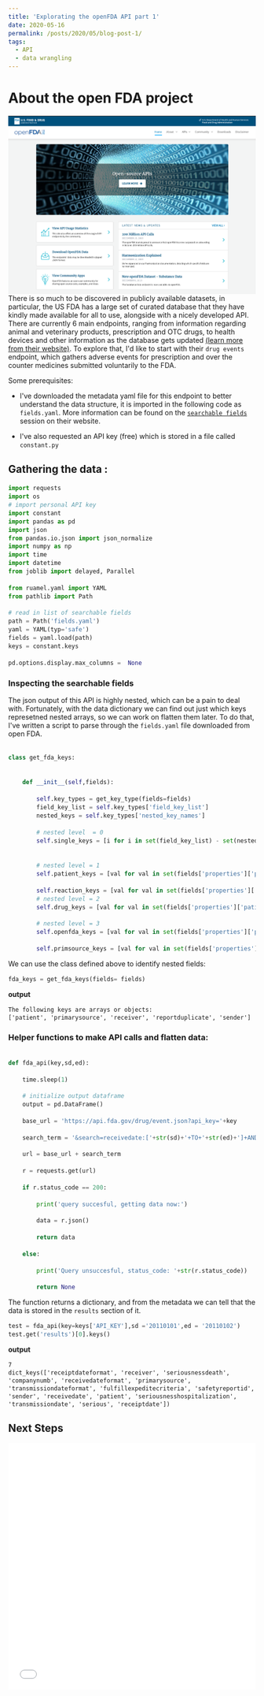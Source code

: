 ```yaml
---
title: 'Explorating the openFDA API part 1'
date: 2020-05-16
permalink: /posts/2020/05/blog-post-1/
tags:
  - API
  - data wrangling
---
```


# About the open FDA project


<img src="/images/openFDA_fig.png"
     alt="open fda fig"
     style="float: left; margin-right: 10px;" />




There is so much to be discovered in publicly available datasets, in particular, the US FDA has a large set of curated database that they have kindly made available for all to use, alongside with a nicely developed API. There are currently 6 main endpoints, ranging from information regarding animal and veterinary products, prescription and OTC drugs, to health devices and other information as the database gets updated [(learn more from their website)](https://open.fda.gov/apis/downloads/).  To explore that, I'd like to start with their `drug events` endpoint, which gathers adverse events for prescription and over the counter medicines submitted voluntarily to the FDA.

Some prerequisites:

- I've downloaded the metadata yaml file for this endpoint to better understand the data structure, it is imported in the following code as `fields.yaml`. More information can be found on the [`searchable fields`](https://open.fda.gov/apis/drug/event/searchable-fields) session on their website.

- I've also requested an API key (free) which is stored in a file called `constant.py`


## Gathering the data :

```python
import requests
import os
# import personal API key
import constant
import pandas as pd
import json
from pandas.io.json import json_normalize
import numpy as np
import time
import datetime
from joblib import delayed, Parallel

from ruamel.yaml import YAML
from pathlib import Path

# read in list of searchable fields
path = Path('fields.yaml')
yaml = YAML(typ='safe')
fields = yaml.load(path)
keys = constant.keys

pd.options.display.max_columns =  None

```
### Inspecting the searchable fields

The json output of this API is highly nested, which can be a pain to deal with. Fortunately, with the data dictionary we can find out just which keys represetned nested arrays, so we can work on flatten them later. To do that, I've written a script to parse through the `fields.yaml` file downloaded from open FDA.


```python

class get_fda_keys:


    def __init__(self,fields):

        self.key_types = get_key_type(fields=fields)
        field_key_list = self.key_types['field_key_list']
        nested_keys = self.key_types['nested_key_names']      

        # nested level  = 0
        self.single_keys = [i for i in set(field_key_list) - set(nested_keys)]


        # nested level = 1
        self.patient_keys = [val for val in set(fields['properties']['patient']['properties'].keys())- {'drug','reaction'}]

        self.reaction_keys = [val for val in set(fields['properties']['patient']['properties']['reaction']['items']['properties'].keys())]
        # nested level = 2
        self.drug_keys = [val for val in set(fields['properties']['patient']['properties']['drug']['items']['properties'].keys()) - {'openfda'}]

        # nested level = 3
        self.openfda_keys = [val for val in set(fields['properties']['patient']['properties']['drug']['items']['properties']['openfda']['properties'].keys())]

        self.primsource_keys = [val for val in set(fields['properties']['primarysource']['properties'].keys()) - {'literaturereference'}]


```

We can use the class defined above to identify nested fields:

```python
fda_keys = get_fda_keys(fields= fields)

```

**output**

```
The following keys are arrays or objects:
['patient', 'primarysource', 'receiver', 'reportduplicate', 'sender']

```

### Helper functions to make API calls and flatten data:

```python

def fda_api(key,sd,ed):

    time.sleep(1)

    # initialize output dataframe
    output = pd.DataFrame()

    base_url = 'https://api.fda.gov/drug/event.json?api_key='+key

    search_term = '&search=receivedate:['+str(sd)+'+TO+'+str(ed)+']+AND+patient.patientonsetage:[1.0+TO+40000.0]+AND+patient.patientsex:[1+TO+2]&sort=receivedate:desc&limit=100'

    url = base_url + search_term

    r = requests.get(url)

    if r.status_code == 200:   

        print('query succesful, getting data now:')

        data = r.json()

        return data

    else:

        print('Query unsuccesful, status_code: '+str(r.status_code))

        return None


```

The function returns a dictionary, and from the metadata we can tell that the data is stored in the `results` section of it.  

```python
test = fda_api(key=keys['API_KEY'],sd ='20110101',ed = '20110102')
test.get('results')[0].keys()
```

**output**

```
7
dict_keys(['receiptdateformat', 'receiver', 'seriousnessdeath', 'companynumb', 'receivedateformat', 'primarysource', 'transmissiondateformat', 'fulfillexpeditecriteria', 'safetyreportid', 'sender', 'receivedate', 'patient', 'seriousnesshospitalization', 'transmissiondate', 'serious', 'receiptdate'])
```
<style>
#nextsteps {
   color: blue;
}

.emphasized {
   font-size: 1.2em;
}
</style>

## Next Steps


<iframe src="drug_network.html"
    sandbox="allow-same-origin allow-scripts"
    width="100%"
    height="500"
    scrolling="no"
    seamless="seamless"
    frameborder="0">
</iframe>
